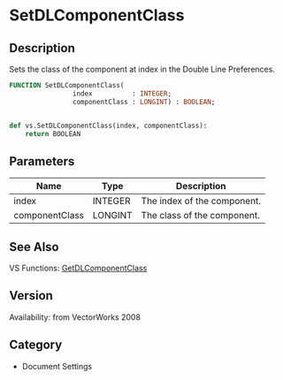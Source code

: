 # SetDLComponentClass

## Description
Sets the class of the component at index in the Double Line Preferences.

```pascal
FUNCTION SetDLComponentClass(
				index          : INTEGER;
				componentClass : LONGINT) : BOOLEAN;
```

```python

def vs.SetDLComponentClass(index, componentClass):
    return BOOLEAN
```

## Parameters
|Name|Type|Description|
|---|---|---|
|index|INTEGER|The index of the component.|
|componentClass|LONGINT|The class of the component.|

## See Also
VS Functions:
[GetDLComponentClass](GetDLComponentClass.md)

## Version
Availability: from VectorWorks 2008
## Category
* Document Settings

